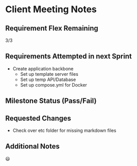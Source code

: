 # Client Meeting Notes

## Requirement Flex Remaining

3/3

## Requirements Attempted in next Sprint
- Create application backbone
    - Set up template server files
    - Set up temp API/Database
    - Set up compose.yml for Docker

## Milestone Status (Pass/Fail)


## Requested Changes
- Check over etc folder for missing markdown files

## Additional Notes
😃

